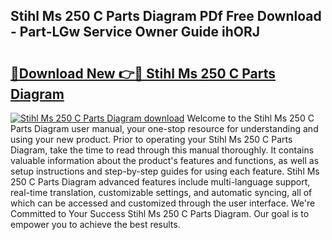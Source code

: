 ## Stihl Ms 250 C Parts Diagram PDf Free Download - Part-LGw Service Owner Guide ihORJ

# <h2><a href="http://dfq89vu.blite.top/?on=Stihl+Ms+250+C+Parts+Diagram">🔗Download New 👉🔴 Stihl Ms 250 C Parts Diagram</a></h2>

[![Stihl Ms 250 C Parts Diagram download](https://i.imgur.com/lujVjoI.png)](http://dfq89vu.blite.top/?on=Stihl+Ms+250+C+Parts+Diagram)
Welcome to the Stihl Ms 250 C Parts Diagram user manual, your one-stop resource for understanding and using your new product. Prior to operating your Stihl Ms 250 C Parts Diagram, take the time to read through this manual thoroughly. It contains valuable information about the product's features and functions, as well as setup instructions and step-by-step guides for using each feature. Stihl Ms 250 C Parts Diagram advanced features include multi-language support, real-time translation, customizable settings, and automatic syncing, all of which can be accessed and customized through the user interface. We're Committed to Your Success Stihl Ms 250 C Parts Diagram. Our goal is to empower you to achieve the best results.
